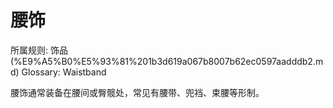 # 腰饰

所属规则: 饰品 (%E9%A5%B0%E5%93%81%201b3d619a067b8007b62ec0597aadddb2.md)
Glossary: Waistband

腰饰通常装备在腰间或臀髋处，常见有腰带、兜裆、束腰等形制。